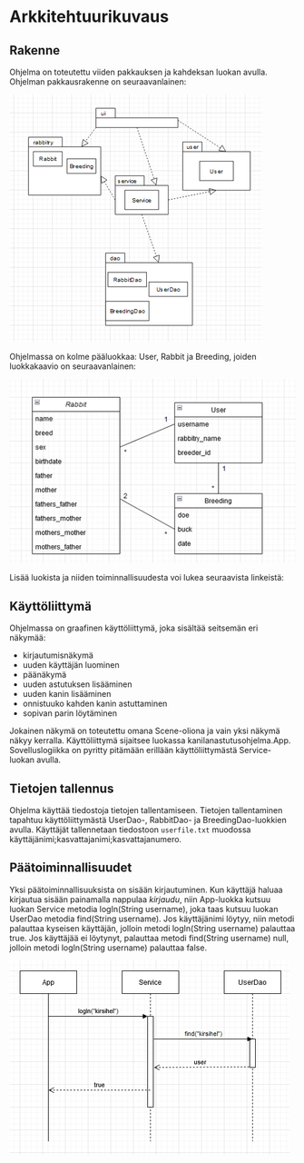 # Arkkitehtuurikuvaus

## Rakenne

Ohjelma on toteutettu viiden pakkauksen ja kahdeksan luokan avulla. Ohjelman pakkausrakenne on seuraavanlainen:

![Image](https://github.com/kirsihel/ot-harjoitustyo/blob/master/dokumentaatio/Luokka_pakkauskaavio.png)

Ohjelmassa on kolme pääluokkaa: User, Rabbit ja Breeding, joiden luokkakaavio on seuraavanlainen:

![Image](https://github.com/kirsihel/ot-harjoitustyo/blob/master/dokumentaatio/luokkakaavio.png)

Lisää luokista ja niiden toiminnallisuudesta voi lukea seuraavista linkeistä:


## Käyttöliittymä
Ohjelmassa on graafinen käyttöliittymä, joka sisältää seitsemän eri näkymää:

- kirjautumisnäkymä
- uuden käyttäjän luominen
- päänäkymä
- uuden astutuksen lisääminen
- uuden kanin lisääminen
- onnistuuko kahden kanin astuttaminen
- sopivan parin löytäminen

Jokainen näkymä on toteutettu omana Scene-oliona ja vain yksi näkymä näkyy kerralla. Käyttöliittymä sijaitsee luokassa kanilanastutusohjelma.App. 
Sovelluslogiikka on pyritty pitämään erillään käyttöliittymästä Service-luokan avulla.

## Tietojen tallennus

Ohjelma käyttää tiedostoja tietojen tallentamiseen. Tietojen tallentaminen tapahtuu käyttöliittymästä UserDao-, RabbitDao- ja BreedingDao-luokkien avulla.
Käyttäjät tallennetaan tiedostoon `userfile.txt` muodossa käyttäjänimi;kasvattajanimi;kasvattajanumero.

## Päätoiminnallisuudet

Yksi päätoiminnallisuuksista on sisään kirjautuminen. Kun käyttäjä haluaa kirjautua sisään painamalla nappulaa *kirjaudu*, niin App-luokka kutsuu luokan
Service metodia logIn(String username), joka taas kutsuu luokan UserDao metodia find(String username). Jos käyttäjänimi löytyy, niin metodi palauttaa
kyseisen käyttäjän, jolloin metodi logIn(String username) palauttaa true. Jos käyttäjää ei löytynyt, palauttaa metodi find(String username) null, jolloin 
metodi logIn(String username) palauttaa false.

![Image](https://github.com/kirsihel/ot-harjoitustyo/blob/master/dokumentaatio/sekvenssikaavio.png)
